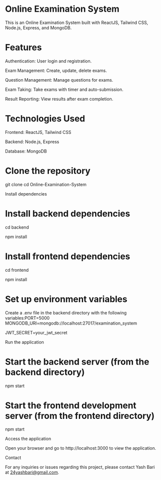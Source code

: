 # Online Examination System

This is an Online Examination System built with ReactJS, Tailwind CSS, Node.js, Express, and MongoDB.

# Features

Authentication: User login and registration.

Exam Management: Create, update, delete exams.

Question Management: Manage questions for exams.

Exam Taking: Take exams with timer and auto-submission.

Result Reporting: View results after exam completion.

# Technologies Used

Frontend: ReactJS, Tailwind CSS

Backend: Node.js, Express

Database: MongoDB

# Clone the repository

git clone 
cd Online-Examination-System

Install dependencies

# Install backend dependencies

cd backend

npm install

# Install frontend dependencies

cd frontend

npm install

# Set up environment variables

Create a .env file in the backend directory with the following variables:PORT=5000
MONGODB_URI=mongodb://localhost:27017/examination_system

JWT_SECRET=your_jwt_secret

Run the application

# Start the backend server (from the backend directory)

npm start

# Start the frontend development server (from the frontend directory)

npm start

Access the application

Open your browser and go to http://localhost:3000 to view the application.

Contact

For any inquiries or issues regarding this project, please contact Yash Bari at 24yashbari@gmail.com.
